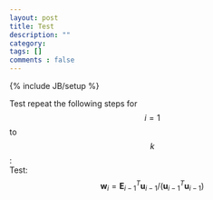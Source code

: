 ```yaml
---
layout: post
title: Test
description: ""
category: 
tags: []
comments : false
---
```

{% include JB/setup %}
<head>
<script type="text/javascript"
 src="http://cdn.mathjax.org/mathjax/latest/MathJax.js?config=TeX-AMS-MML_HTMLorMML">
</script>
</head>

Test repeat the following steps for $$i=1$$ to $$k$$:   
Test: $$\mathbf{w}_i = \mathbf{E}^T_{i-1}\mathbf{u}_{i-1}/(\mathbf{u}_{i-1}^T\mathbf{u}_{i-1})$$   